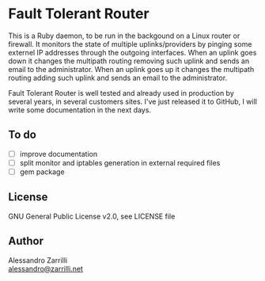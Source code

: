 # Fault Tolerant Router

This is a Ruby daemon, to be run in the backgound on a Linux router or firewall. It monitors the state of multiple uplinks/providers by pinging some externel IP addresses through the outgoing interfaces. When an uplink goes down it changes the multipath routing removing such uplink and sends an email to the administrator. When an uplink goes up it changes the multipath routing adding such uplink and sends an email to the administrator.

Fault Tolerant Router is well tested and already used in production by several years, in several customers sites. I've just released it to GitHub, I will write some documentation in the next days.

## To do
- [ ] improve documentation
- [ ] split monitor and iptables generation in external required files
- [ ] gem package

## License
GNU General Public License v2.0, see LICENSE file

## Author
Alessandro Zarrilli  
alessandro@zarrilli.net
